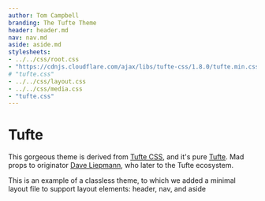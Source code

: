 ```yaml
---
author: Tom Campbell
branding: The Tufte Theme
header: header.md
nav: nav.md
aside: aside.md
stylesheets:
- ../../css/root.css
- "https://cdnjs.cloudflare.com/ajax/libs/tufte-css/1.8.0/tufte.min.css"
# "tufte.css"
- ../../css/layout.css
- ../../css/media.css
- "tufte.css"
---
```

# Tufte

This gorgeous theme is derived from [Tufte CSS](https://edwardtufte.github.io/tufte-css/),
and it's pure [Tufte](https://www.edwardtufte.com).
Mad props to originator [Dave Liepmann](https://www.daveliepmann.com), who later
to the Tufte ecosystem.

This is an example of a classless theme, to which we
added a minimal layout file to support layout elements:
header, nav, and aside
